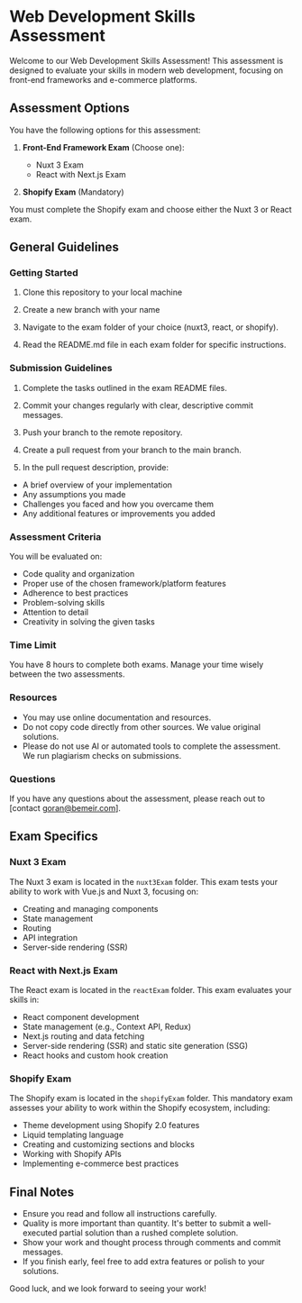# Web Development Skills Assessment

Welcome to our Web Development Skills Assessment! This assessment is designed to evaluate your skills in modern web development, focusing on front-end frameworks and e-commerce platforms.

## Assessment Options

You have the following options for this assessment:

1. **Front-End Framework Exam** (Choose one):
    - Nuxt 3 Exam
    - React with Next.js Exam

2. **Shopify Exam** (Mandatory)

You must complete the Shopify exam and choose either the Nuxt 3 or React exam.

## General Guidelines

### Getting Started

1. Clone this repository to your local machine
2. Create a new branch with your name
3. Navigate to the exam folder of your choice (nuxt3, react, or shopify).

4. Read the README.md file in each exam folder for specific instructions.

### Submission Guidelines

1. Complete the tasks outlined in the exam README files.

2. Commit your changes regularly with clear, descriptive commit messages.

3. Push your branch to the remote repository.

4. Create a pull request from your branch to the main branch.

5. In the pull request description, provide:
- A brief overview of your implementation
- Any assumptions you made
- Challenges you faced and how you overcame them
- Any additional features or improvements you added

### Assessment Criteria

You will be evaluated on:

- Code quality and organization
- Proper use of the chosen framework/platform features
- Adherence to best practices
- Problem-solving skills
- Attention to detail
- Creativity in solving the given tasks

### Time Limit

You have 8 hours to complete both exams. Manage your time wisely between the two assessments.

### Resources

- You may use online documentation and resources.
- Do not copy code directly from other sources. We value original solutions. 
- Please do not use AI or automated tools to complete the assessment. We run plagiarism checks on submissions.

### Questions

If you have any questions about the assessment, please reach out to [contact goran@bemeir.com].

## Exam Specifics

### Nuxt 3 Exam

The Nuxt 3 exam is located in the `nuxt3Exam` folder. This exam tests your ability to work with Vue.js and Nuxt 3, focusing on:

- Creating and managing components
- State management
- Routing
- API integration
- Server-side rendering (SSR)

### React with Next.js Exam

The React exam is located in the `reactExam` folder. This exam evaluates your skills in:

- React component development
- State management (e.g., Context API, Redux)
- Next.js routing and data fetching
- Server-side rendering (SSR) and static site generation (SSG)
- React hooks and custom hook creation

### Shopify Exam

The Shopify exam is located in the `shopifyExam` folder. This mandatory exam assesses your ability to work within the Shopify ecosystem, including:

- Theme development using Shopify 2.0 features
- Liquid templating language
- Creating and customizing sections and blocks
- Working with Shopify APIs
- Implementing e-commerce best practices

## Final Notes

- Ensure you read and follow all instructions carefully.
- Quality is more important than quantity. It's better to submit a well-executed partial solution than a rushed complete solution.
- Show your work and thought process through comments and commit messages.
- If you finish early, feel free to add extra features or polish to your solutions.

Good luck, and we look forward to seeing your work!